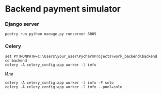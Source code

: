 # Backend payment simulator
### Django server
```shell
poetry run python manage.py runserver 8009
```
### Celery
```shell
set PYTHONPATH=C:\Users\your_user\PycharmProjects\work_backend\backend
cd backend
celery -A celery_config:app worker -l info
```
Или
```shell
celery -A celery_config:app worker -l info -P solo
celery -A celery_config:app worker -l info --pool=solo
```